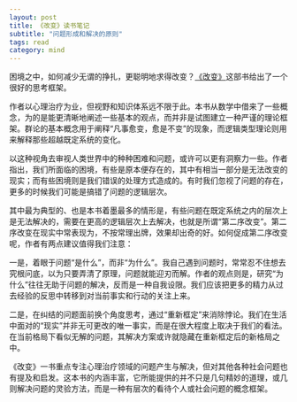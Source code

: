 ```yaml
---
layout: post
title: 《改变》读书笔记
subtitle: "问题形成和解决的原则"
tags: read
category: mind
---
```


困境之中，如何减少无谓的挣扎，更聪明地求得改变？[《改变》](https://book.douban.com/subject/3006742/)这部书给出了一个很好的思考框架。

作者以心理治疗为业，但视野和知识体系远不限于此。本书从数学中借来了一些概念，为的是能更清晰地阐述一些基本的观点，而并非是试图建立一种严谨的理论框架。群论的基本概念用于阐释“凡事愈变，愈是不变”的现象，而逻辑类型理论则用来解释那些超越既定系统的变化。

以这种视角去审视人类世界中的种种困难和问题，或许可以更有洞察力一些。作者指出，我们所面临的困境，有些是原本便存在的，其中有相当一部分是无法改变的现实；而有些困境则是我们错误的处理方式造成的。有时我们忽视了问题的存在，更多的时候我们可能是搞错了问题的逻辑层次。

其中最为典型的、也是本书着墨最多的情形是，有些问题在既定系统之内的层次上是无法解决的，需要在更高的逻辑层次上去解决，也就是所谓“第二序改变”。第二序改变在现实中常表现为，不按常理出牌，效果却出奇的好。如何促成第二序改变呢，作者有两点建议值得我们注意：

一是，着眼于问题“是什么”，而非“为什么”。我自己遇到问题时，常常忍不住想去究根问底，以为只要弄清了原理，问题就能迎刃而解。作者的观点则是，研究“为什么”往往无助于问题的解决，反而是一种自我设限。我们应该把更多的精力从过去经验的反思中转移到对当前事实和行动的关注上来。

二是，在纠结的问题面前换个角度思考，通过“重新框定”来消除悖论。我们在生活中面对的“现实”并非无可更改的唯一事实，而是在很大程度上取决于我们的看法。在当前格局下看似无解的问题，其解决方案或许就隐藏在重新框定后的新格局之中。

《改变》一书重点专注心理治疗领域的问题产生与解决，但对其他各种社会问题也有提及和启发。这本书的内涵丰富，它所能提供的并不只是几句精妙的道理，或几则解决问题的灵验方法，而是一种有层次的看待个人或社会问题的概念框架。

